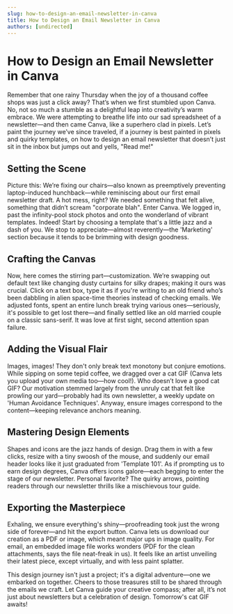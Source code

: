 ```yaml
---
slug: how-to-design-an-email-newsletter-in-canva
title: How to Design an Email Newsletter in Canva
authors: [undirected]
---
```



# How to Design an Email Newsletter in Canva

Remember that one rainy Thursday when the joy of a thousand coffee shops was just a click away? That’s when we first stumbled upon Canva. No, not so much a stumble as a delightful leap into creativity’s warm embrace. We were attempting to breathe life into our sad spreadsheet of a newsletter—and then came Canva, like a superhero clad in pixels. Let’s paint the journey we’ve since traveled, if a journey is best painted in pixels and quirky templates, on how to design an email newsletter that doesn’t just sit in the inbox but jumps out and yells, "Read me!"

## Setting the Scene

Picture this: We’re fixing our chairs—also known as preemptively preventing laptop-induced hunchback—while reminiscing about our first email newsletter draft. A hot mess, right? We needed something that felt alive, something that didn’t scream "corporate blah". Enter Canva. We logged in, past the infinity-pool stock photos and onto the wonderland of vibrant templates. Indeed! Start by choosing a template that's a little jazz and a dash of you. We stop to appreciate—almost reverently—the 'Marketing' section because it tends to be brimming with design goodness.

## Crafting the Canvas

Now, here comes the stirring part—customization. We’re swapping out default text like changing dusty curtains for silky drapes; making it ours was crucial. Click on a text box, type it as if you're writing to an old friend who’s been dabbling in alien space-time theories instead of checking emails. We adjusted fonts, spent an entire lunch break trying various ones—seriously, it's possible to get lost there—and finally settled like an old married couple on a classic sans-serif. It was love at first sight, second attention span failure. 

## Adding the Visual Flair

Images, images! They don't only break text monotony but conjure emotions. While sipping on some tepid coffee, we dragged over a cat GIF (Canva lets you upload your own media too—how cool!). Who doesn’t love a good cat GIF? Our motivation stemmed largely from the unruly cat that felt like prowling our yard—probably had its own newsletter, a weekly update on 'Human Avoidance Techniques'. Anyway, ensure images correspond to the content—keeping relevance anchors meaning.

## Mastering Design Elements

Shapes and icons are the jazz hands of design. Drag them in with a few clicks, resize with a tiny swoosh of the mouse, and suddenly our email header looks like it just graduated from 'Template 101'. As if prompting us to earn design degrees, Canva offers icons galore—each begging to enter the stage of our newsletter. Personal favorite? The quirky arrows, pointing readers through our newsletter thrills like a mischievous tour guide.

## Exporting the Masterpiece

Exhaling, we ensure everything's shiny—proofreading took just the wrong side of forever—and hit the export button. Canva lets us download our creation as a PDF or image, which meant major ups in image quality. For email, an embedded image file works wonders (PDF for the clean attachments, says the file neat-freak in us). It feels like an artist unveiling their latest piece, except virtually, and with less paint splatter.

This design journey isn't just a project; it's a digital adventure—one we embarked on together. Cheers to those treasures still to be shared through the emails we craft. Let Canva guide your creative compass; after all, it’s not just about newsletters but a celebration of design. Tomorrow's cat GIF awaits!

